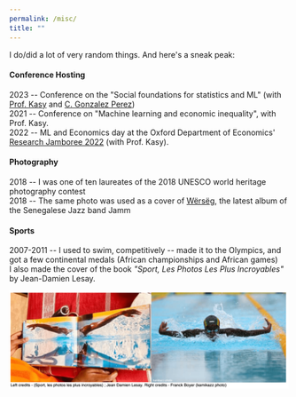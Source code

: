 ```yaml
---
permalink: /misc/
title: ""
---
```


I do/did a lot of very random things. And here's a sneak peak: 

#### Conference Hosting
2023 -- Conference on the "Social foundations for statistics and ML" (with [Prof. Kasy](https://maxkasy.github.io/home/) and [C. Gonzalez Perez](https://presidente-carlos.github.io/))  
2021 -- Conference on "Machine learning and economic inequality", with Prof. Kasy.  
2022 -- ML and Economics day at the Oxford Department of Economics' [Research Jamboree 2022](https://www.economics.ox.ac.uk/research-jamboree-2022) (with Prof. Kasy).  

#### Photography 
2018 -- I was one of ten laureates of the 2018 UNESCO world heritage photography contest  
2018 -- The same photo was used as a cover of [Wërsëg](https://www.musikbi.com/set/839-werseg), the latest album of the Senegalese Jazz band Jamm  

#### Sports
2007-2011 -- I used to swim, competitively -- made it to the Olympics, and got a few continental medals (African championships and African games)  
I also made the cover of the book _"Sport, Les Photos Les Plus Incroyables"_ by Jean-Damien Lesay.  

<img src="/images/sportphotosincroyables.png"> 
